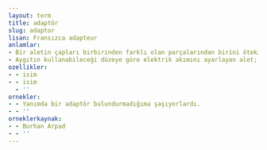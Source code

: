 ```yaml
---
layout: term
title: adaptör
slug: adaptor
lisan: Fransızca adapteur
anlamlar:
- Bir aletin çapları birbirinden farklı olan parçalarından birini ötekine geçirebilmek için yararlanılan bağlayıcı
- Aygıtın kullanabileceği düzeye göre elektrik akımını ayarlayan alet; uyarlayıcı
ozellikler:
- - isim
- - isim
  - ''
ornekler:
- - Yanımda bir adaptör bulundurmadığıma şaşıyorlardı.
- - ''
orneklerkaynak:
- - Burhan Arpad
- - ''
---
```

